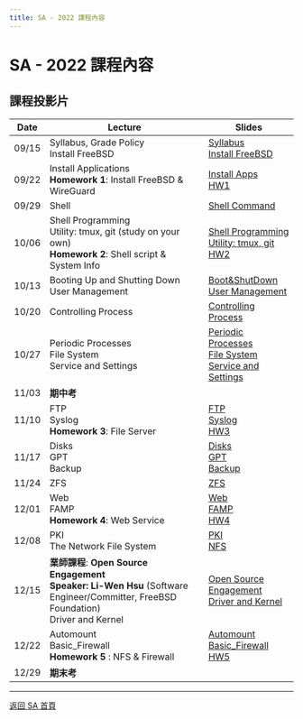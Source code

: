 ```yaml
---
title: SA - 2022 課程內容
---
```


# SA - 2022 課程內容

## 課程投影片

| Date  | Lecture                                                                                                                                    | Slides                                                                                                                                                          |
| ----- | ------------------------------------------------------------------------------------------------------------------------------------------ | --------------------------------------------------------------------------------------------------------------------------------------------------------------- |
| 09/15 | Syllabus, Grade Policy<br>Install FreeBSD                                                                                                  | [Syllabus](/assets/sa/2022/00_Syllabus.pdf)<br>[Install FreeBSD](/assets/sa/2022/01_Install_FreeBSD.pdf)                                                                          |
| 09/22 | Install Applications<br>**Homework 1**: Install FreeBSD & WireGuard                                                                        | [Install Apps](/assets/sa/2022/02_Installing_Applications.pdf)<br>[HW1](/assets/sa/2022/HW1.pdf)                                                                                  |
| 09/29 | Shell                                                                                                                                      | [Shell Command](/assets/sa/2022/03_Shell.pdf)                                                                                                                            |
| 10/06 | Shell Programming<br>Utility: tmux, git (study on your own)<br>**Homework 2**: Shell script & System Info                                  | [Shell Programming](/assets/sa/2022/04_ShellProgramming.pdf)<br>[Utility: tmux, git](/assets/sa/2022/05_Utilities_tmux_git.pdf)<br>[HW2](/assets/sa/2022/HW2.pdf)                          |
| 10/13 | Booting Up and Shutting Down<br>User Management                                                                                            | [Boot&ShutDown](/assets/sa/2022/06_Boot_ShutDown.pdf)<br>[User Management](/assets/sa/2022/07_User_Management.pdf)                                                                |
| 10/20 | Controlling Process                                                                                                                        | [Controlling Process](/assets/sa/2022/08_Controlling_Process.pdf)                                                                                                        |
| 10/27 | Periodic Processes<br>File System<br>Service and Settings                                                                                  | [Periodic Processes](/assets/sa/2022/09_Periodic_Processes.pdf)<br>[File System](/assets/sa/2022/10_FileSystem.pdf)<br>[Service and Settings](/assets/sa/2022/11_Service_and_Settings.pdf) |
| 11/03 | **期中考**                                                                                                                                 |                                                                                                                                                                 |
| 11/10 | FTP<br>Syslog<br>**Homework 3**: File Server                                                                                               | [FTP](/assets/sa/2022/16_FTP_File_Transfer_Protocol.pdf)<br>[Syslog](/assets/sa/2022/17_Syslog_and_LogRotate.pdf)<br>[HW3](/assets/sa/2022/HW3.pdf)                                        |
| 11/17 | Disks<br>GPT<br>Backup                                                                                                                     | [Disks](/assets/sa/2022/12_Disks.pdf)<br>[GPT](/assets/sa/2022/13_GPT.pdf)<br>[Backup](/assets/sa/2022/14_Backups.pdf)                                                                     |
| 11/24 | ZFS                                                                                                                                        | [ZFS](/assets/sa/2022/15_ZFS.pdf)                                                                                                                                        |
| 12/01 | Web<br>FAMP<br>**Homework 4**: Web Service                                                                                                 | [Web](/assets/sa/2022/18_Web.pdf)<br>[FAMP](/assets/sa/2022/19_FAMP.pdf)<br>[HW4](/assets/sa/2022/HW4.pdf)                                                                                 |
| 12/08 | PKI<br>The Network File System                                                                                                             | [PKI](/assets/sa/2022/22_PKI.pdf)<br>[NFS](/assets/sa/2022/24_NFS.pdf)                                                                                                            |
| 12/15 | **業師課程**: **Open Source Engagement**<br>**Speaker: Li-Wen Hsu** (Software Engineer/Committer, FreeBSD Foundation)<br>Driver and Kernel | [Open Source Engagement](/assets/sa/2022/21_Open_Source_Engagement.pdf)<br>[Driver and Kernel](/assets/sa/2022/20_Driver_and_Kernel.pdf)                                          |
| 12/22 | Automount<br>Basic_Firewall<br>**Homework 5** : NFS & Firewall                                                                             | [Automount](/assets/sa/2022/27_Automount.pdf)<br>[Basic_Firewall](/assets/sa/2022/25_Basic_Firewall.pdf)<br>[HW5](/assets/sa/2022/HW5.pdf)                                                 |
| 12/29 | **期末考**                                                                                                                                 |                                                                                                                                                                 |

---

[返回 SA 首頁](/sa/)
